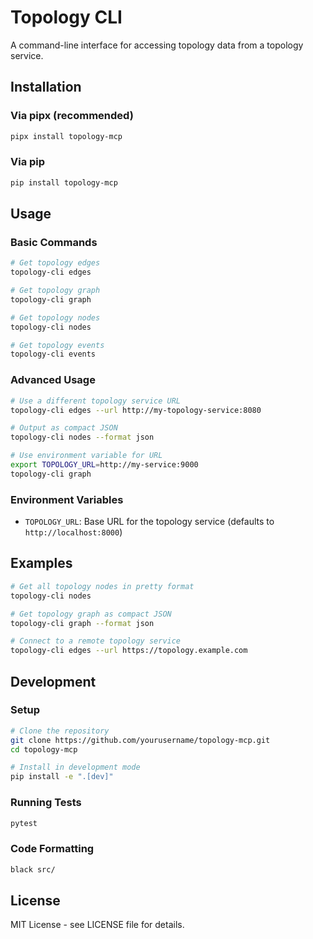 # Topology CLI

A command-line interface for accessing topology data from a topology service.

## Installation

### Via pipx (recommended)

```bash
pipx install topology-mcp
```

### Via pip

```bash
pip install topology-mcp
```

## Usage

### Basic Commands

```bash
# Get topology edges
topology-cli edges

# Get topology graph
topology-cli graph

# Get topology nodes
topology-cli nodes

# Get topology events
topology-cli events
```

### Advanced Usage

```bash
# Use a different topology service URL
topology-cli edges --url http://my-topology-service:8080

# Output as compact JSON
topology-cli nodes --format json

# Use environment variable for URL
export TOPOLOGY_URL=http://my-service:9000
topology-cli graph
```

### Environment Variables

- `TOPOLOGY_URL`: Base URL for the topology service (defaults to `http://localhost:8000`)

## Examples

```bash
# Get all topology nodes in pretty format
topology-cli nodes

# Get topology graph as compact JSON
topology-cli graph --format json

# Connect to a remote topology service
topology-cli edges --url https://topology.example.com
```

## Development

### Setup

```bash
# Clone the repository
git clone https://github.com/yourusername/topology-mcp.git
cd topology-mcp

# Install in development mode
pip install -e ".[dev]"
```

### Running Tests

```bash
pytest
```

### Code Formatting

```bash
black src/
```

## License

MIT License - see LICENSE file for details.
